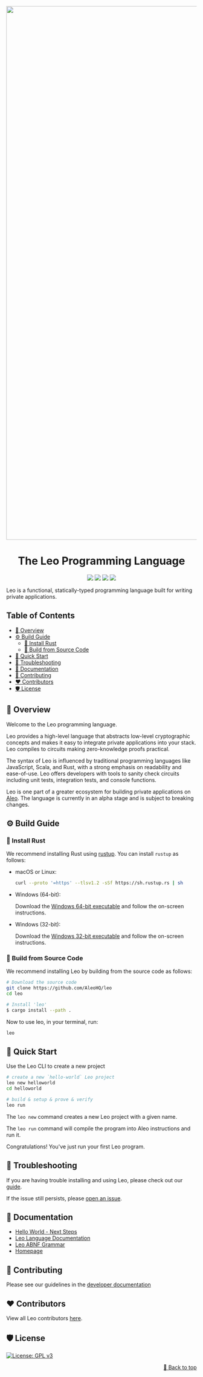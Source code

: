<p align="center">
    <img width="1412" src="https://cdn.aleo.org/leo/banner.png">
</p>

<h1 align="center">The Leo Programming Language</h1>

<p align="center">
    <a href="https://circleci.com/gh/AleoHQ/leo"><img src="https://circleci.com/gh/AleoHQ/leo.svg?style=svg&circle-token=00960191919c40be0774e00ce8f7fa1fcaa20c00"></a>
    <a href="https://codecov.io/gh/AleoHQ/leo"><img src="https://codecov.io/gh/AleoHQ/leo/branch/testnet3/graph/badge.svg?token=S6MWO60SYL"/></a>
    <a href="https://discord.gg/5v2ynrw2ds"><img src="https://img.shields.io/discord/700454073459015690?logo=discord"/></a>
    <a href="https://GitHub.com/AleoHQ/leo"><img src="https://img.shields.io/badge/contributors-29-ee8449"/></a>
</p>
<div id="top"></div>
Leo is a functional, statically-typed programming language built for writing private applications.

## <a name='TableofContents'></a>Table of Contents

* [🍎 Overview](#-overview)
* [⚙️️ Build Guide](#-build-guide)
    * [🦀 Install Rust](#-install-rust)
    * [🐙 Build from Source Code](#-build-from-source-code)
* [🚀 Quick Start](#-quick-start)
* [🧰 Troubleshooting](#-troubleshooting)
* [📖 Documentation](#-documentation)
* [🤝 Contributing](#-contributing)
* [❤️ Contributors](#-contributors)
* [🛡️ License](#-license)


## 🍎 Overview

Welcome to the Leo programming language.

Leo provides a high-level language that abstracts low-level cryptographic concepts and makes it easy to 
integrate private applications into your stack. Leo compiles to circuits making zero-knowledge proofs practical.

The syntax of Leo is influenced by traditional programming languages like JavaScript, Scala, and Rust, with a strong emphasis on readability and ease-of-use.
Leo offers developers with tools to sanity check circuits including unit tests, integration tests, and console functions.

Leo is one part of a greater ecosystem for building private applications on [Aleo](https://aleo.org/). 
The language is currently in an alpha stage and is subject to breaking changes.

## ⚙️️ Build Guide 

### 🦀 Install Rust

We recommend installing Rust using [rustup](https://www.rustup.rs/). You can install `rustup` as follows:

- macOS or Linux:
  ```bash
  curl --proto '=https' --tlsv1.2 -sSf https://sh.rustup.rs | sh
  ```

- Windows (64-bit):  
  
  Download the [Windows 64-bit executable](https://win.rustup.rs/x86_64) and follow the on-screen instructions.

- Windows (32-bit):  
  
  Download the [Windows 32-bit executable](https://win.rustup.rs/i686) and follow the on-screen instructions.

### 🐙 Build from Source Code

We recommend installing Leo by building from the source code as follows:

```bash
# Download the source code
git clone https://github.com/AleoHQ/leo
cd leo

# Install 'leo'
$ cargo install --path .
```

Now to use leo, in your terminal, run:
```bash
leo
```

## 🚀 Quick Start

Use the Leo CLI to create a new project

```bash
# create a new `hello-world` Leo project
leo new helloworld
cd helloworld

# build & setup & prove & verify
leo run
```

The `leo new` command creates a new Leo project with a given name.

The `leo run` command will compile the program into Aleo instructions and run it.

Congratulations! You've just run your first Leo program.

## 🧰 Troubleshooting
If you are having trouble installing and using Leo, please check out our [guide](docs/troubleshooting.md).

If the issue still persists, please [open an issue](https://github.com/AleoHQ/leo/issues/new/choose).

## 📖 Documentation

* [Hello World - Next Steps](https://developer.aleo.org/leo/hello)
* [Leo Language Documentation](https://developer.aleo.org/leo/language)
* [Leo ABNF Grammar](https://github.com/AleoHQ/grammars/blob/master/leo.abnf)
* [Homepage](https://developer.aleo.org/overview/)

## 🤝 Contributing
 
Please see our guidelines in the [developer documentation](./CONTRIBUTING.md)


## ❤️ Contributors

View all Leo contributors [here](./CONTRIBUTORS.md).

## 🛡️ License
[![License: GPL v3](https://img.shields.io/badge/License-GPLv3-blue.svg)](./LICENSE.md)

<p align="right"><a href="#top">🔼 Back to top</a></p>
